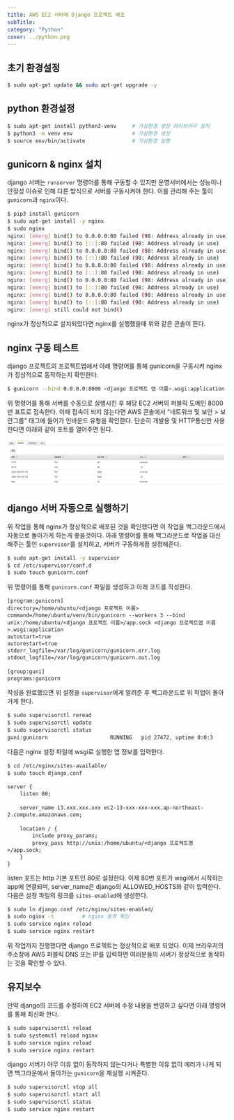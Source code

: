 ```yaml
---
title: AWS EC2 서버에 Django 프로젝트 배포
subTitle: 
category: "Python"
cover: ../python.png
---
```


## 초기 환경설정
```bash
$ sudo apt-get update && sudo apt-get upgrade -y
```

## python 환경설정
```bash
$ sudo apt-get install python3-venv     # 가상환경 생성 라이브러리 설치
$ python3 -m venv env                   # 가상환경 생성
$ source env/bin/activate               # 가상환경 실행
```

## gunicorn & nginx 설치
django 서버는 `runserver` 명령어를 통해 구동할 수 있지만 운영서버에서는 성능이나 안정성 이슈로 인해 다른 방식으로 서버를 구동시켜야 한다.
이를 관리해 주는 툴이 `gunicorn`과 `nginx`이다.
```bash
$ pip3 install gunicorn
$ sudo apt-get install -y nginx
$ sudo nginx
nginx: [emerg] bind() to 0.0.0.0:80 failed (98: Address already in use)
nginx: [emerg] bind() to [::]:80 failed (98: Address already in use)
nginx: [emerg] bind() to 0.0.0.0:80 failed (98: Address already in use)
nginx: [emerg] bind() to [::]:80 failed (98: Address already in use)
nginx: [emerg] bind() to 0.0.0.0:80 failed (98: Address already in use)
nginx: [emerg] bind() to [::]:80 failed (98: Address already in use)
nginx: [emerg] bind() to 0.0.0.0:80 failed (98: Address already in use)
nginx: [emerg] bind() to [::]:80 failed (98: Address already in use)
nginx: [emerg] bind() to 0.0.0.0:80 failed (98: Address already in use)
nginx: [emerg] bind() to [::]:80 failed (98: Address already in use)
nginx: [emerg] still could not bind()
```
nginx가 정상적으로 설치되었다면 nginx를 실행했을때 위와 같은 콘솔이 뜬다.

## nginx 구동 테스트
django 프로젝트의 프로젝트앱에서 아래 명령어를 통해 gunicorn을 구동시켜 nginx가 정상적으로 동작하는지 확인한다.
```bash
$ gunicorn --bind 0.0.0.0:8000 <django 프로젝트 앱 이름>.wsgi:application
```
위 명령어를 통해 서버를 수동으로 실행시킨 후 해당 EC2 서버의 퍼블릭 도메인 8000번 포트로 접속한다. 이때 접속이 되지 않는다면 AWS 콘솔에서 
"네트워크 및 보안 > 보안그룹" 태그에 들어가 인바운드 유형을 확인한다.
단순히 개발용 및 HTTP통신만 사용한다면 아래와 같이 포트를 열어주면 된다.

![](./보안그룹.png)

## django 서버 자동으로 실행하기
위 작업을 통해 nginx가 정상적으로 배포된 것을 확인했다면 이 작업을 백그라운드에서 자동으로 돌아가게 하는게 좋을것이다. 아래 명령어를 통해 백그라운드로 작업을 대신 해주는 툴인 `supervisor`를 설치하고, 서버가 구동하게끔 설정해준다.
```bash
$ sudo apt-get install -y supervisor
$ cd /etc/supervisor/conf.d
$ sudo touch gunicorn.conf
```

위 명령어를 통해 `gunicorn.conf` 파일을 생성하고 아래 코드를 작성한다.

```
[program:gunicorn]
directory=/home/ubuntu/<django 프로젝트 이름>
command=/home/ubuntu/venv/bin/gunicorn --workers 3 --bind unix:/home/ubuntu/<django 프로젝트 이름>/app.sock <django 프로젝트앱 이름>.wsgi:application
autostart=true
autorestart=true
stderr_logfile=/var/log/gunicorn/gunicorn.err.log
stdout_logfile=/var/log/gunicorn/gunicorn.out.log

[group:guni]
programs:gunicorn
```

작성을 완료했으면 위 설정을 `supervisor`에게 알려준 후 백그라운드로 위 작업이 돌아가게 한다.

```bash
$ sudo supervisorctl reread
$ sudo supervisorctl update
$ sudo supervisorctl status
guni:gunicorn                    RUNNING   pid 27472, uptime 0:0:3
```

다음은 nginx 설정 파일에 wsgi로 실행한 앱 정보를 입력한다.
```bash
$ cd /etc/nginx/sites-available/
$ sudo touch django.conf
```
```
server {
    listen 80;

    server_name 13.xxx.xxx.xxx ec2-13-xxx-xxx-xxx.ap-northeast-2.compute.amazonaws.com;

    location / {
        include proxy_params;
        proxy_pass http://unix:/home/ubuntu/<django 프로젝트명>/app.sock;
    }
}
```
listen 포트는 http 기본 포트인 80로 설정한다. 이제 80번 포트가 wsgi에서 시작하는 app에 연결되며, server_name은 django의 ALLOWED_HOSTS와 같이 입력한다. 다음은 설정 파일의 링크를 `sites-enabled`에 생성한다.
```bash
$ sudo ln django.conf /etc/nginx/sites-enabled/
$ sudo nginx -t         # nginx 동작 확인
$ sudo service nginx reload
$ sudo service nginx restart
```

위 작업까지 진행했다면 django 프로젝트는 정상적으로 배포 되었다. 이제 브라우저의 주소창에 AWS 퍼블릭 DNS 또는 IP를 입력하면 여러분들의 서버가 정상적으로 동작하는 것을 확인할 수 있다.


## 유지보수
만약 django의 코드를 수정하여 EC2 서버에 수정 내용을 반영하고 싶다면 아래 명령어를 통해 최신화 한다.
```bash
$ sudo supervisorctl reload
$ sudo systemctl reload nginx
$ sudo service nginx reload
$ sudo service nginx restart
```

django 서버가 아무 이유 없이 동작하지 않는다거나 특별한 이유 없이 에러가 나게 되면 백그라운에서 돌아가는 `gunicorn`을 재실행 시켜준다.
```bash
$ sudo supervisorctl stop all
$ sudo supervisorctl start all
$ sudo supervisorctl status
$ sudo service nginx restart
```